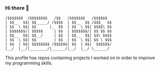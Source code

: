### Hi there 👋

``` 
/$$$$$$$  /$$$$$$$$   /$$   /$$$$$$$   /$$$$$$ 
| $$__  $$| $$_____/ /$$$$  | $$__  $$ /$$$_  $$
| $$  \ $$| $$      |_  $$  | $$  \ $$| $$$$\ $$
| $$$$$$$/| $$$$$     | $$  | $$$$$$$/| $$ $$ $$
| $$__  $$| $$__/     | $$  | $$__  $$| $$\ $$$$
| $$  \ $$| $$        | $$  | $$  \ $$| $$ \ $$$
| $$  | $$| $$$$$$$$ /$$$$$$| $$  | $$|  $$$$$$/
|__/  |__/|________/|______/|__/  |__/ \______/ 
```

This profile has repos containing projects I worked on in order to improve my programming skills.
